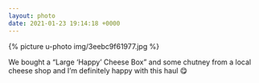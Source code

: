 ```yaml
---
layout: photo
date: 2021-01-23 19:14:18 +0000
---
```

{% picture u-photo img/3eebc9f61977.jpg %}
  
We bought a “Large ‘Happy’ Cheese Box” and some chutney from a local cheese shop and I’m definitely happy with this haul 😋
